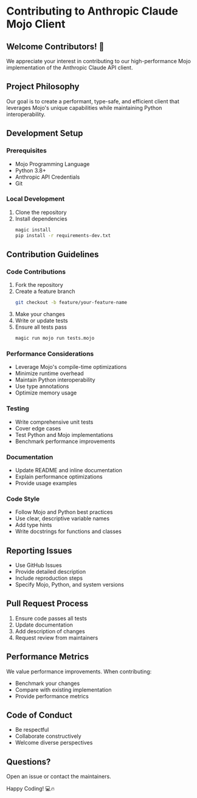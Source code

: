 # Contributing to Anthropic Claude Mojo Client

## Welcome Contributors! 🚀

We appreciate your interest in contributing to our high-performance Mojo implementation of the Anthropic Claude API client.

## Project Philosophy
Our goal is to create a performant, type-safe, and efficient client that leverages Mojo's unique capabilities while maintaining Python interoperability.

## Development Setup

### Prerequisites
- Mojo Programming Language
- Python 3.8+
- Anthropic API Credentials
- Git

### Local Development
1. Clone the repository
2. Install dependencies
   ```bash
   magic install
   pip install -r requirements-dev.txt
   ```

## Contribution Guidelines

### Code Contributions
1. Fork the repository
2. Create a feature branch
   ```bash
   git checkout -b feature/your-feature-name
   ```
3. Make your changes
4. Write or update tests
5. Ensure all tests pass
   ```bash
   magic run mojo run tests.mojo
   ```

### Performance Considerations
- Leverage Mojo's compile-time optimizations
- Minimize runtime overhead
- Maintain Python interoperability
- Use type annotations
- Optimize memory usage

### Testing
- Write comprehensive unit tests
- Cover edge cases
- Test Python and Mojo implementations
- Benchmark performance improvements

### Documentation
- Update README and inline documentation
- Explain performance optimizations
- Provide usage examples

### Code Style
- Follow Mojo and Python best practices
- Use clear, descriptive variable names
- Add type hints
- Write docstrings for functions and classes

## Reporting Issues
- Use GitHub Issues
- Provide detailed description
- Include reproduction steps
- Specify Mojo, Python, and system versions

## Pull Request Process
1. Ensure code passes all tests
2. Update documentation
3. Add description of changes
4. Request review from maintainers

## Performance Metrics
We value performance improvements. When contributing:
- Benchmark your changes
- Compare with existing implementation
- Provide performance metrics

## Code of Conduct
- Be respectful
- Collaborate constructively
- Welcome diverse perspectives

## Questions?
Open an issue or contact the maintainers.

Happy Coding! 💻🔥 